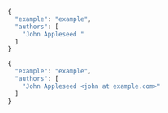 ```javascript
{
  "example": "example",
  "authors": [
    "John Appleseed "
  ]
}
```

```javascript
{
  "example": "example",
  "authors": [
    "John Appleseed <john at example.com>"
  ]
}
```
